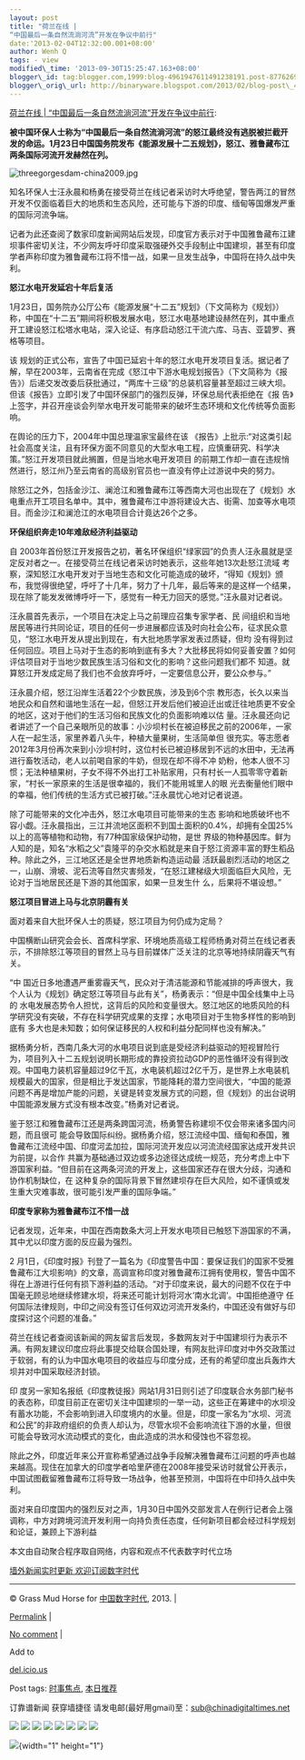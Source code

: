 ```yaml
--- 
layout: post 
title: "荷兰在线 |
“中国最后一条自然流淌河流”开发在争议中前行" 
date:'2013-02-04T12:32:00.001+08:00' 
author: Wenh Q
tags: - view
modified\_time: '2013-09-30T15:25:47.163+08:00' 
blogger\_id: tag:blogger.com,1999:blog-4961947611491238191.post-8776269004896215099
blogger\_orig\_url: http://binaryware.blogspot.com/2013/02/blog-post\_4964.html
---
```

[荷兰在线 |
“中国最后一条自然流淌河流”开发在争议中前行](http://feedproxy.google.com/~r/chinagfwblog/~3/5qW1ad-v4_M/):



**被中国环保人士称为“中国最后一条自然流淌河流”的怒江最终没有逃脱被拦截开发的命运。1月23日中国国务院发布《能源发展十二五规划》，怒江、雅鲁藏布江两条国际河流开发赫然在列。**

![](http://blogfile.ifeng.com/uploadfiles/blog_attachment/1302/05/2713605_13597284852532.jpg "threegorgesdam-china2009.jpg")

知名环保人士汪永晨和杨勇在接受荷兰在线记者采访时大呼绝望，警告两江的冒然开发不仅面临着巨大的地质和生态风险，还可能与下游的印度、缅甸等国爆发严重的国际河流争端。

记者为此还查阅了数家印度新闻网站后发现，印度官方表示对于中国雅鲁藏布江建坝事件密切关注，不少网友呼吁印度采取强硬外交手段制止中国建坝，甚至有印度学者声称印度为雅鲁藏布江将不惜一战，如果一旦发生战争，中国将在持久战中失利。

**怒江水电开发延宕十年后复活**

1月23日，国务院办公厅公布《能源发展“十二五”规划》（下文简称为《规划》）称，中国在“十二五”期间将积极发展水电，怒江水电基地建设赫然在列，其中重点开工建设怒江松塔水电站，深入论证、有序启动怒江干流六库、马吉、亚碧罗、赛格等项目。

该
规划的正式公布，宣告了中国已延宕十年的怒江水电开发项目复活。据记者了解，早在2003年，云南省在完成《怒江中下游水电规划报告》（下文简称为《报
告》）后递交发改委后获批通过，“两库十三级”的总装机容量甚至超过三峡大坝。但该《报告》立即引发了中国环保部门的强烈反弹，环保总局代表拒绝在《报
告》上签字，并召开座谈会列举水电开发可能带来的破坏生态环境和文化传统等负面影响。

在舆论的压力下，2004年中国总理温家宝最终在该
《报告》上批示:“对这类引起社会高度关注，且有环保方面不同意见的大型水电工程，应慎重研究、科学决策。”怒江开发项目就此搁置，但是当地水电开发项目
的前期工作却一直在违规悄然进行，怒江州乃至云南省的高级别官员也一直没有停止过游说中央的努力。

除怒江之外，包括金沙江、澜沧江和雅鲁藏布江等西南大河也出现在了《规划》水电重点开工项目名单中。其中，雅鲁藏布江中游将建设大古、街需、加查等水电项目。而金沙江和澜沧江的水电项目合计竟达26个之多。

**环保组织奔走10年难敌经济利益驱动**

自
2003年首份怒江开发报告之初，著名环保组织“绿家园”的负责人汪永晨就是坚定反对者之一。在接受荷兰在线记者采访时她表示，这些年她13次赴怒江流域
考察，深知怒江水电开发对于当地生态和文化可能造成的破坏，“得知《规划》颁布，我觉得很绝望，呼吁了十几年，努力了十几年，最后等来的是这样一个结果，
现在除了能发发微博呼吁一下，感觉有一种无力回天的感觉。”汪永晨对记者说。

汪永晨首先表示，一个项目在决定上马之前理应召集专家学者、民
间组织和当地居民等进行共同论证，项目的任何一步进展都应该及时向社会公布，征求民众意见，“怒江水电开发从提出到现在，有大批地质学家发表过质疑，但均
没有得到过任何回应。项目上马对于生态的影响到底有多大？大批移民将如何妥善安置？如何评估项目对于当地少数民族生活习俗和文化的影响？这些问题我们都不
知道。就算怒江开发成定局了我们也不会放弃呼吁，一定要信息公开，要公众参与。”

汪永晨介绍，怒江沿岸生活着22个少数民族，涉及到6个宗
教形态，长久以来当地民众和自然和谐地生活在一起，但怒江开发后他们被迫迁出或迁往地质更不安全的地区，这对于他们的生活习俗和民族文化的负面影响难以估
量。汪永晨还向记者讲述了一个自己亲眼所见的故事：小沙坝村长在被迫移民之前的2006年，一家人在一起生活，家里养着八头牛，种植大量果树，生活简单但
很充实。等志愿者2012年3月份再次来到小沙坝村时，这位村长已被迫移居到不远的水田中，无法再进行畜牧活动，老人以前喝自家的牛奶，但现在却不得不冲
奶粉，他本人很不习惯；无法种植果树，子女不得不外出打工补贴家用，只有村长一人孤零零守着新家，“村长一家原来的生活是很幸福的，我们不能用城里人的眼
光去衡量他们眼中的幸福，他们传统的生活方式已被打破。”汪永晨忧心地对记者说道。

除了可能带来的文化冲击外，怒江水电项目可能带来的生态
影响和地质破坏也不容小觑。汪永晨指出，三江并流地区面积不到国土面积的0.4%，却拥有全国25%以上的高等植物和动物，有77种国家级保护动物，是世
界级的物种基因库。鲜为人知的是，知名“水稻之父”袁隆平的杂交水稻就是来自于怒江资源丰富的野生稻品种。除此之外，三江地区还是全世界地质新构造运动最
活跃最剧烈活动的地区之一，山崩、滑坡、泥石流等自然灾害频发，“在怒江建梯级大坝面临巨大风险，无论对于当地居民还是下游的其他国家，如果一旦发生什
么，后果将不堪设想。”

**怒江项目冒进上马与北京阴霾有关**

面对着来自大批环保人士的质疑，怒江项目为何仍成为定局？

中国横断山研究会会长、首席科学家、环境地质高级工程师杨勇对荷兰在线记者表示，不排除怒江等项目的冒然上马与目前媒体广泛关注的北京等地持续阴霾天气有关。

“中
国近日多地遭遇严重雾霾天气，民众对于清洁能源和节能减排的呼声很大，我个人认为《规划》确定怒江等项目与此有关”，杨勇表示：“但是中国全线集中上马的
水电发展态势令人担忧，这背后的风险和变量很大。怒江地区的地质风险的科学研究没有突破，不存在科学研究成果的支撑；水电项目对于生物多样性的影响到底有
多大也是未知数；如何保证移民的人权和利益分配同样也没有解决。”

据杨勇分析，西南几条大河的水电项目说到底是受经济利益驱动的短视冒险行
为，项目列入十二五规划说明长期形成的靠投资拉动GDP的恶性循环没有得到改观。中国电力装机容量超过9亿千瓦，水电装机超过2亿千万，是世界上水电装机
规模最大的国家，但是相比于发达国家，节能降耗的潜力空间很大，“中国的能源问题不再是增加产能的问题，关键是转变发展方式的问题，但《规划》的出台说明
中国能源发展方式没有根本改变。”杨勇对记者说。

鉴于怒江和雅鲁藏布江还是两条跨国河流，杨勇警告称建坝不仅会带来诸多国内问题，而且很可
能会导致国际纠纷。据杨勇介绍，怒江流经中国、缅甸和泰国，雅鲁藏布江流经中国、印度河孟加拉，国际河流开发应以河流流经国家达成开发共识为前提，以合作
共赢为基础通过双边或多边途径达成统一规范，充分考虑上中下游国家利益。“但目前在这两条河流的开发上，这些国家还存在很大分歧，沟通和协作机制缺位，在
这种复杂的国际背景下冒然建坝存在巨大风险，如不谨慎或发生重大灾难事故，很可能引发严重的国际争端。”

**印度专家称为雅鲁藏布江不惜一战**

记者发现，近年来，中国在西南数条大河上开发水电项目已触怒下游国家的不满，其中尤以印度方面的反应最为强烈。

2
月1日，《印度时报》刊登了一篇名为《印度警告中国：要保证我们的国家不受雅鲁藏布江大坝影响》的文章，高调宣称印度对雅鲁藏布江拥有使用权，警告中国不
得在上游进行任何有损下游利益的活动。“对于印度来说，最大的问题不仅在于中国毫无顾忌地继续修建水坝，将来还可能计划将河水‘南水北调’。中国拒绝遵守
任何国际法律规则，中印之间没有签订任何双边河流开发条约，中国还没有做好与印度探讨这个问题的准备。”

荷兰在线记者查阅该新闻的网友留言后发现，多数网友对于中国建坝行为表示不满。有网友建议印度应将此事提交给联合国处理，有网友批评印度对中外交政策过于软弱，有的认为中国水电项目的收益应与印度分成，还有的希望印度出兵轰炸大坝并对中国采取经济封锁。

印
度另一家知名报纸《印度教徒报》网站1月31日则引述了印度联合水务部门秘书的表态称，印度目前正在密切关注中国建坝的一举一动，这些正在筹建中的水坝没
有蓄水功能，不会影响到进入印度境内的水量。但是，印度一家名为“水坝、河流和公民”的非政府组织的负责人却认为，尽管水坝不会影响流往下游的水量，但很
可能会导致河水流动模式的变化，由此造成的洪水和侵蚀也不容忽视。

除此之外，印度近年来公开宣称希望通过战争手段解决雅鲁藏布江问题的呼声也越来越高。现住在加拿大的印度学者哈里萨德在2008年接受采访时就曾公开表示，中国试图截留雅鲁藏布江将导致一场战争，他甚至预测，中国将在中印持久战中失利。

面对来自印度国内的强烈反对之声，1月30日中国外交部发言人在例行记者会上强调称，中方对跨境河流开发利用一向持负责任态度，任何新项目都会经过科学规划和论证，兼顾上下游利益



本文由自动聚合程序取自网络，内容和观点不代表数字时代立场



[墙外新闻实时更新 欢迎订阅数字时代](http://eepurl.com/mstlf)


















------------------------------------------------------------------------

© Grass Mud Horse for [中国数字时代](https://meilizhongguo.biz/chinese),
2013. |

[Permalink](https://meilizhongguo.biz/chinese/2013/02/%e7%89%9b%e5%8d%9a%e5%9b%bd%e9%99%85-%e4%b8%ad%e5%9b%bd%e6%9c%80%e5%90%8e%e4%b8%80%e6%9d%a1%e8%87%aa%e7%84%b6%e6%b5%81%e6%b7%8c%e6%b2%b3%e6%b5%81%e5%bc%80%e5%8f%91%e5%9c%a8/)
|

[No
comment](https://meilizhongguo.biz/chinese/2013/02/%e7%89%9b%e5%8d%9a%e5%9b%bd%e9%99%85-%e4%b8%ad%e5%9b%bd%e6%9c%80%e5%90%8e%e4%b8%80%e6%9d%a1%e8%87%aa%e7%84%b6%e6%b5%81%e6%b7%8c%e6%b2%b3%e6%b5%81%e5%bc%80%e5%8f%91%e5%9c%a8/#comments)
|

Add to

[del.icio.us](http://del.icio.us/post?url=https://meilizhongguo.biz/chinese/2013/02/%e7%89%9b%e5%8d%9a%e5%9b%bd%e9%99%85-%e4%b8%ad%e5%9b%bd%e6%9c%80%e5%90%8e%e4%b8%80%e6%9d%a1%e8%87%aa%e7%84%b6%e6%b5%81%e6%b7%8c%e6%b2%b3%e6%b5%81%e5%bc%80%e5%8f%91%e5%9c%a8/&title=%E8%8D%B7%E5%85%B0%E5%9C%A8%E7%BA%BF%20%7C%20%E2%80%9C%E4%B8%AD%E5%9B%BD%E6%9C%80%E5%90%8E%E4%B8%80%E6%9D%A1%E8%87%AA%E7%84%B6%E6%B5%81%E6%B7%8C%E6%B2%B3%E6%B5%81%E2%80%9D%E5%BC%80%E5%8F%91%E5%9C%A8%E4%BA%89%E8%AE%AE%E4%B8%AD%E5%89%8D%E8%A1%8C)





Post tags:
[时事焦点](https://meilizhongguo.biz/chinese/tag/%e6%97%b6%e4%ba%8b%e7%84%a6%e7%82%b9/?category=18271),
[本日推荐](https://meilizhongguo.biz/chinese/tag/%e6%9c%ac%e6%97%a5%e6%8e%a8%e8%8d%90/?category=18271)



订靠谱新闻 获穿墙捷径
请发电邮(最好用gmail)至：sub@chinadigitaltimes.net







<div>

[![](http://feeds.feedburner.com/~ff/chinagfwblog?d=yIl2AUoC8zA)](http://feeds.feedburner.com/~ff/chinagfwblog?a=5qW1ad-v4_M:MlQf5YpSmGM:yIl2AUoC8zA)
[![](http://feeds.feedburner.com/~ff/chinagfwblog?i=5qW1ad-v4_M:MlQf5YpSmGM:-BTjWOF_DHI)](http://feeds.feedburner.com/~ff/chinagfwblog?a=5qW1ad-v4_M:MlQf5YpSmGM:-BTjWOF_DHI)
[![](http://feeds.feedburner.com/~ff/chinagfwblog?i=5qW1ad-v4_M:MlQf5YpSmGM:F7zBnMyn0Lo)](http://feeds.feedburner.com/~ff/chinagfwblog?a=5qW1ad-v4_M:MlQf5YpSmGM:F7zBnMyn0Lo)
[![](http://feeds.feedburner.com/~ff/chinagfwblog?i=5qW1ad-v4_M:MlQf5YpSmGM:V_sGLiPBpWU)](http://feeds.feedburner.com/~ff/chinagfwblog?a=5qW1ad-v4_M:MlQf5YpSmGM:V_sGLiPBpWU)
[![](http://feeds.feedburner.com/~ff/chinagfwblog?d=qj6IDK7rITs)](http://feeds.feedburner.com/~ff/chinagfwblog?a=5qW1ad-v4_M:MlQf5YpSmGM:qj6IDK7rITs)
[![](http://feeds.feedburner.com/~ff/chinagfwblog?d=l6gmwiTKsz0)](http://feeds.feedburner.com/~ff/chinagfwblog?a=5qW1ad-v4_M:MlQf5YpSmGM:l6gmwiTKsz0)
[![](http://feeds.feedburner.com/~ff/chinagfwblog?i=5qW1ad-v4_M:MlQf5YpSmGM:gIN9vFwOqvQ)](http://feeds.feedburner.com/~ff/chinagfwblog?a=5qW1ad-v4_M:MlQf5YpSmGM:gIN9vFwOqvQ)
[![](http://feeds.feedburner.com/~ff/chinagfwblog?d=TzevzKxY174)](http://feeds.feedburner.com/~ff/chinagfwblog?a=5qW1ad-v4_M:MlQf5YpSmGM:TzevzKxY174)

</div>

![](http://feeds.feedburner.com/~r/chinagfwblog/~4/5qW1ad-v4_M){width="1"
height="1"}
